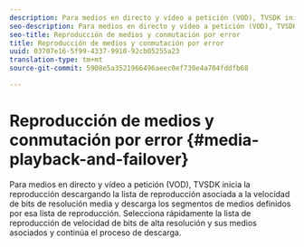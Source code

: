 ```yaml
---
description: Para medios en directo y vídeo a petición (VOD), TVSDK inicia la reproducción descargando la lista de reproducción asociada a la velocidad de bits de resolución media y descarga los segmentos de medios definidos por esa lista de reproducción. Selecciona rápidamente la lista de reproducción de velocidad de bits de alta resolución y sus medios asociados y continúa el proceso de descarga.
seo-description: Para medios en directo y vídeo a petición (VOD), TVSDK inicia la reproducción descargando la lista de reproducción asociada a la velocidad de bits de resolución media y descarga los segmentos de medios definidos por esa lista de reproducción. Selecciona rápidamente la lista de reproducción de velocidad de bits de alta resolución y sus medios asociados y continúa el proceso de descarga.
seo-title: Reproducción de medios y conmutación por error
title: Reproducción de medios y conmutación por error
uuid: 03707e16-5f99-4337-9910-92cb05255a23
translation-type: tm+mt
source-git-commit: 5908e5a3521966496aeec0ef730e4a704fddfb68

---
```



# Reproducción de medios y conmutación por error {#media-playback-and-failover}

Para medios en directo y vídeo a petición (VOD), TVSDK inicia la reproducción descargando la lista de reproducción asociada a la velocidad de bits de resolución media y descarga los segmentos de medios definidos por esa lista de reproducción. Selecciona rápidamente la lista de reproducción de velocidad de bits de alta resolución y sus medios asociados y continúa el proceso de descarga.